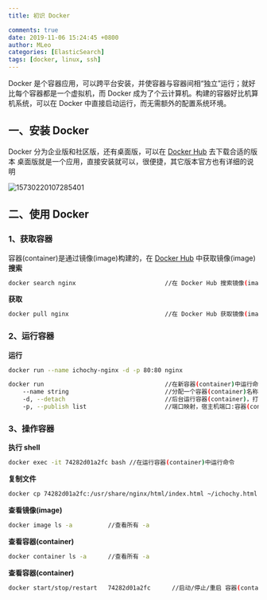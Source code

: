 ```yaml
---
title: 初识 Docker

comments: true
date: 2019-11-06 15:24:45 +0800
author: MLeo
categories: [ElasticSearch] 
tags: [docker, linux, ssh]
---
```


Docker 是个容器应用，可以跨平台安装，并使容器与容器间相“独立”运行；就好比每个容器都是一个虚拟机，而 Docker 成为了个云计算机。构建的容器好比机算机系统，可以在 Docker 中直接启动运行，而无需额外的配置系统环境。

## 一、安装 Docker 
Docker 分为企业版和社区版，还有桌面版，可以在 [Docker Hub](https://hub.docker.com/) 去下载合适的版本
桌面版就是一个应用，直接安装就可以，很便捷，其它版本官方也有详细的说明

![15730220107285401](https://images.ichochy.com/15730220107285401.png)

## 二、使用 Docker

### 1、获取容器
容器(container)是通过镜像(image)构建的，在 [Docker Hub](https://hub.docker.com/) 中获取镜像(image)  
**搜索**
```bash
docker search nginx                         //在 Docker Hub 搜索镜像(image)
```

**获取**
```bash
docker pull nginx                           //在 Docker Hub 获取镜像(image)
```


### 2、运行容器
**运行**
```bash
docker run --name ichochy-nginx -d -p 80:80 nginx
```

```bash
docker run                                  //在新容器(container)中运行命令
    --name string                           //分配一个容器(container)名称
    -d, --detach                            //后台运行容器(container)，打印容器(container)ID
    -p, --publish list                      //端口映射，宿主机端口:容器(container)端口
```

### 3、操作容器
**执行 shell**
```bash
docker exec -it 74282d01a2fc bash //在运行容器(container)中运行命令
```
**复制文件**
```bash
docker cp 74282d01a2fc:/usr/share/nginx/html/index.html ~/ichochy.html
```
**查看镜像(image)**
```bash
docker image ls -a          //查看所有 -a
```
**查看容器(container)**
```bash
docker container ls -a      //查看所有 -a
```
**查看容器(container)**
```bash
docker start/stop/restart   74282d01a2fc      //启动/停止/重启 容器(container)
```
